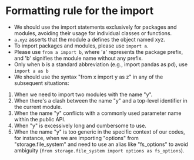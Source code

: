 # Formatting rule for the import
- We should use the import statements exclusively for packages and modules, avoiding their usage for individual classes or functions.
- `a.xyz` asserts that the module a defines the object named xyz.
- To import packages and modules, please use `import a`.
- Please use `from a import b`, where 'a' represents the package prefix, and 'b' signifies the module name without any prefix.
- Only when b is a standard abbreviation (e.g., import pandas as pd), use `import a as b`
- We should use the syntax "from x import y as z" in any of the subsequent situations:
1. When we need to import two modules with the name "y".
2. When there's a clash between the name "y" and a top-level identifier in the current module.
3. When the name "y" conflicts with a commonly used parameter name within the public API.
4. When "y" is excessively long and cumbersome to use.
5. When the name "y" is too generic in the specific context of our codes, for instance, when we are importing "options" from "storage.file_system" and need to use an alias like "fs_options" to avoid ambiguity (`from storage.file_system import options as fs_options`).

